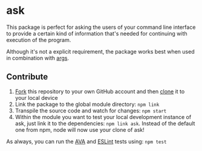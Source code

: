 # ask

This package is perfect for asking the users of your command line interface to provide a certain kind of information that's needed for continuing with execution of the program.

Although it's not a explicit requirement, the package works best when used in combination with [args](https://github.com/leo/args).

## Contribute

1. [Fork](https://help.github.com/articles/fork-a-repo/) this repository to your own GitHub account and then [clone](https://help.github.com/articles/cloning-a-repository/) it to your local device
2. Link the package to the global module directory: `npm link`
3. Transpile the source code and watch for changes: `npm start`
4. Within the module you want to test your local development instance of ask, just link it to the dependencies: `npm link ask`. Instead of the default one from npm, node will now use your clone of ask!

As always, you can run the [AVA](https://github.com/sindresorhus/ava) and [ESLint](http://eslint.org) tests using: `npm test`
